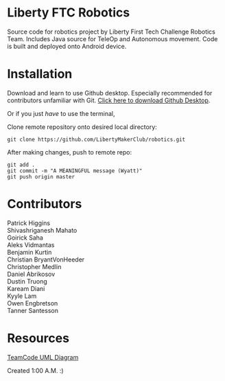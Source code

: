 # Liberty FTC Robotics
Source code for robotics project by Liberty First Tech Challenge Robotics Team. Includes Java source for TeleOp and Autonomous movement. Code is built and deployed onto Android device.

# Installation
Download and learn to use Github desktop. Especially recommended for contributors unfamiliar with Git. [Click here to download Github Desktop](https://desktop.github.com).

Or if you just <em>have</em> to use the terminal,

Clone remote repository onto desired local directory:

```
git clone https://github.com/LibertyMakerClub/robotics.git
```


After making changes, push to remote repo:

```
git add . 
git commit -m "A MEANINGFUL message (Wyatt)" 
git push origin master 
```

# Contributors
Patrick Higgins<br>
Shivashriganesh Mahato<br>
Goirick Saha<br>
Aleks Vidmantas<br>
Benjamin Kurtin<br>
Christian BryantVonHeeder<br>
Christopher Medlin<br>
Daniel Abrikosov<br>
Dustin Truong<br>
Kaream Diani<br>
Kyyle Lam<br>
Owen Engbretson<br>
Tanner Santesson<br>

# Resources
[TeamCode UML Diagram](https://www.lucidchart.com/invitations/accept/2836251b-a42c-44ba-8f22-529883c48b81)

Created 1:00 A.M. :)
